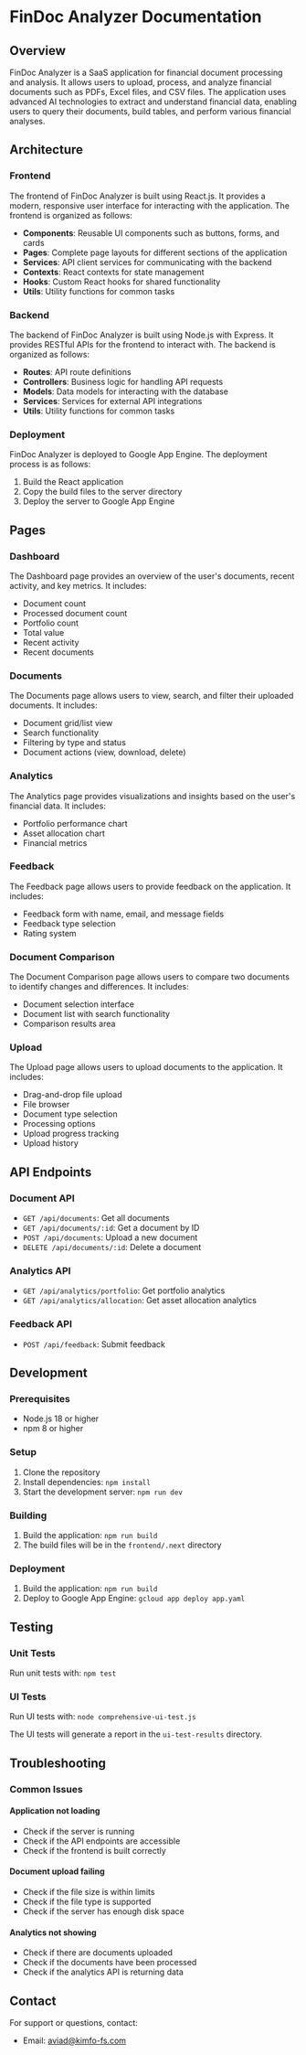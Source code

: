 # FinDoc Analyzer Documentation

## Overview

FinDoc Analyzer is a SaaS application for financial document processing and analysis. It allows users to upload, process, and analyze financial documents such as PDFs, Excel files, and CSV files. The application uses advanced AI technologies to extract and understand financial data, enabling users to query their documents, build tables, and perform various financial analyses.

## Architecture

### Frontend

The frontend of FinDoc Analyzer is built using React.js. It provides a modern, responsive user interface for interacting with the application. The frontend is organized as follows:

- **Components**: Reusable UI components such as buttons, forms, and cards
- **Pages**: Complete page layouts for different sections of the application
- **Services**: API client services for communicating with the backend
- **Contexts**: React contexts for state management
- **Hooks**: Custom React hooks for shared functionality
- **Utils**: Utility functions for common tasks

### Backend

The backend of FinDoc Analyzer is built using Node.js with Express. It provides RESTful APIs for the frontend to interact with. The backend is organized as follows:

- **Routes**: API route definitions
- **Controllers**: Business logic for handling API requests
- **Models**: Data models for interacting with the database
- **Services**: Services for external API integrations
- **Utils**: Utility functions for common tasks

### Deployment

FinDoc Analyzer is deployed to Google App Engine. The deployment process is as follows:

1. Build the React application
2. Copy the build files to the server directory
3. Deploy the server to Google App Engine

## Pages

### Dashboard

The Dashboard page provides an overview of the user's documents, recent activity, and key metrics. It includes:

- Document count
- Processed document count
- Portfolio count
- Total value
- Recent activity
- Recent documents

### Documents

The Documents page allows users to view, search, and filter their uploaded documents. It includes:

- Document grid/list view
- Search functionality
- Filtering by type and status
- Document actions (view, download, delete)

### Analytics

The Analytics page provides visualizations and insights based on the user's financial data. It includes:

- Portfolio performance chart
- Asset allocation chart
- Financial metrics

### Feedback

The Feedback page allows users to provide feedback on the application. It includes:

- Feedback form with name, email, and message fields
- Feedback type selection
- Rating system

### Document Comparison

The Document Comparison page allows users to compare two documents to identify changes and differences. It includes:

- Document selection interface
- Document list with search functionality
- Comparison results area

### Upload

The Upload page allows users to upload documents to the application. It includes:

- Drag-and-drop file upload
- File browser
- Document type selection
- Processing options
- Upload progress tracking
- Upload history

## API Endpoints

### Document API

- `GET /api/documents`: Get all documents
- `GET /api/documents/:id`: Get a document by ID
- `POST /api/documents`: Upload a new document
- `DELETE /api/documents/:id`: Delete a document

### Analytics API

- `GET /api/analytics/portfolio`: Get portfolio analytics
- `GET /api/analytics/allocation`: Get asset allocation analytics

### Feedback API

- `POST /api/feedback`: Submit feedback

## Development

### Prerequisites

- Node.js 18 or higher
- npm 8 or higher

### Setup

1. Clone the repository
2. Install dependencies: `npm install`
3. Start the development server: `npm run dev`

### Building

1. Build the application: `npm run build`
2. The build files will be in the `frontend/.next` directory

### Deployment

1. Build the application: `npm run build`
2. Deploy to Google App Engine: `gcloud app deploy app.yaml`

## Testing

### Unit Tests

Run unit tests with: `npm test`

### UI Tests

Run UI tests with: `node comprehensive-ui-test.js`

The UI tests will generate a report in the `ui-test-results` directory.

## Troubleshooting

### Common Issues

#### Application not loading

- Check if the server is running
- Check if the API endpoints are accessible
- Check if the frontend is built correctly

#### Document upload failing

- Check if the file size is within limits
- Check if the file type is supported
- Check if the server has enough disk space

#### Analytics not showing

- Check if there are documents uploaded
- Check if the documents have been processed
- Check if the analytics API is returning data

## Contact

For support or questions, contact:

- Email: aviad@kimfo-fs.com
